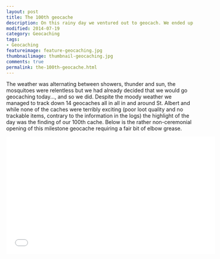 ```yaml
---
layout: post  
title: The 100th geocache
description: On this rainy day we ventured out to geocach. We ended up finding 14 geocaches, in the process breaking the 100 cache mark.   
modified: 2014-07-19
category: Geocaching
tags:
- Geocaching
featureimage: feature-geocaching.jpg
thumbnailimage: thumbnail-geocaching.jpg
comments: true 
permalink: the-100th-geocache.html
--- 
```

<p>The weather was alternating between showers, thunder and sun, the mosquitoes were relentless but we had already decided that we would go geocaching today..., and so we did. Despite the moody weather we managed to track down 14 geocaches all in all in and around St. Albert and while none of the caches were terribly exciting (poor loot quality and no trackable items, contrary to the information in the logs) the highlight of the day was the finding of our 100th cache. Below is the rather non-ceremonial opening of this milestone geocache requiring a fair bit of elbow grease.</p>

<p>
<iframe width="560" height="315" src="//www.youtube.com/embed/eCHT4MmwYRY" frameborder="0" allowfullscreen></iframe>
</p>